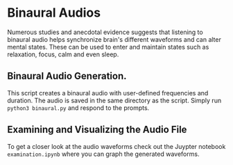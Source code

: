 # Binaural Audios
Numerous studies and anecdotal evidence suggests that listening to binaural audio helps synchronize brain's different waveforms and can alter mental states. These can be used to enter and maintain states such as relaxation, focus, calm and even sleep.

## Binaural Audio Generation.
This script creates a binaural audio with user-defined frequencies and duration. The audio is saved in the same directory as the script.
Simply run `python3 binaural.py` and respond to the prompts.

## Examining and Visualizing the Audio File
To get a closer look at the audio waveforms check out the Juypter notebook `examination.ipynb` where you can graph the generated waveforms.
